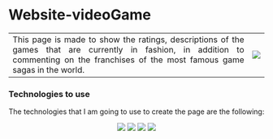 # Website-videoGame
<table>
  <td witdh= 50% align="justify">This page is made to show the ratings, descriptions of the games that are currently in fashion, in addition to commenting on the franchises of the most famous game sagas in the world.</td>
  <td align="center"><img witdh= 30% src="https://www.muyinteresante.com/wp-content/uploads/sites/5/2023/11/02/654389eb064ca.png"></td>
</table>
<h3>Technologies to use</h3>
<div align = "center">
  <p>The technologies that I am going to use to create the page are the following:</p>
  <div>
    <img src="https://i.ibb.co/tL1v6Jt/html-5.png" witdh = 20%>
    <img src="https://i.ibb.co/j86Drxg/css-3.png" witdh = 20%>
    <img src="https://i.ibb.co/pKKrwn3/javascript-js-icon-2048x2048-nyxvtvk0.png" witdh = 20%>
    <img src="https://nexwebsites.com/images/blog/api.png" witdh = 20%>
  </div>
</div>
